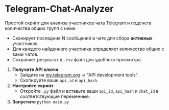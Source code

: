 # Telegram-Chat-Analyzer
Простой скрипт для анализа участников чата Telegram и подсчета количества общих групп с ними

*   Сканирует последние N сообщений в чате для сбора **активных** участников.
*   Для каждого найденного участника определяет количество общих с вами чатов.
*   Сохраняет результат в `.csv` файл для удобного просмотра.

1.  **Получите API ключи**
    *   Зайдите на [my.telegram.org](https://my.telegram.org) → "API development tools".
    *   Скопируйте ваши `api_id` и `api_hash`.
2.  **Настройте скрипт**
    *   Откройте `.py` файл и вставьте ваши `api_id`, `api_hash` и `chat_id` в соответствующие переменные.
3.  **Запустите**
    `python main.py`

